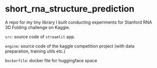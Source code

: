 # short_rna_structure_prediction
A repo for my tiny library I built conducting experiments for Stanford RNA 3D Folding challenge on Kaggle.

`src`: source code of `streamlit` app.

`engine`: source code of the kaggle competition project (with data preparation, training utils etc.)

`Dockerfile`: docker file for huggingface space
